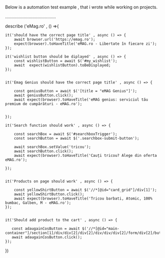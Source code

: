 Below is a automation test example , that i wrote  while working on projects.

.........................................

describe ('eMag.ro' , () =>{

    it('should have the correct page title' , async () => {
        await browser.url('https://emag.ro');
        expect(browser).toHaveTitle('eMAG.ro - Libertate în fiecare zi');
    });

    it('wishlist button should be diplayed' , async () => {
        const wishlistButton = await $('#my_wishlist');
        await  expect(wishlistButton).toBeDisplayed;
    });


    it('Emag Genius should have the correct page title' , async () => {
       
        const geniusButton = await $('[title = "eMAG Genius"]');
        await geniusButton.click();
        await expect(browser).toHaveTitle('eMAG genius: serviciul tău premium de cumpărături - eMAG.ro');


    });

    it('Search function should work' , async () => {
       
        const searchBox = await $('#searchboxTrigger');
        const searchButton = await $('.searchbox-submit-button');

        await searchBox.setValue('tricou');
        await searchButton.click();
        await expect(browser).toHaveTitle('Cauți tricou? Alege din oferta eMAG.ro');

    });


    it('Products on page should work' , async () => {

        const yellowShirtButton = await $('//*[@id="card_grid"]/div[1]');
        await yellowShirtButton.click();     
        await expect(browser).toHaveTitle('Tricou barbati, Atomic, 100% bumbac, Galben, M - eMAG.ro'); 
    });


    it('Should add product to the cart' , async () => {

       const adaugainCosButton = await $('//*[@id="main-container"]/section[1]/div/div[2]/div[2]/div/div/div[2]/form/div[2]/button[1]');
       await adaugainCosButton.click(); 
    });

})
